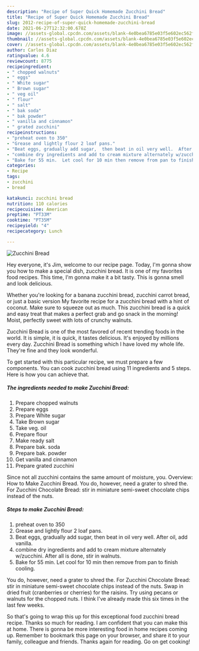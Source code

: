 ```yaml
---
description: "Recipe of Super Quick Homemade Zucchini Bread"
title: "Recipe of Super Quick Homemade Zucchini Bread"
slug: 2012-recipe-of-super-quick-homemade-zucchini-bread
date: 2021-06-27T12:32:00.678Z
image: //assets-global.cpcdn.com/assets/blank-4e0bea6785e03f5e602ec562f230caae08da540cada707380b4fe1bbebba43da.png
thumbnail: //assets-global.cpcdn.com/assets/blank-4e0bea6785e03f5e602ec562f230caae08da540cada707380b4fe1bbebba43da.png
cover: //assets-global.cpcdn.com/assets/blank-4e0bea6785e03f5e602ec562f230caae08da540cada707380b4fe1bbebba43da.png
author: Carlos Diaz
ratingvalue: 4.6
reviewcount: 8775
recipeingredient:
- " chopped walnuts"
- " eggs"
- " White sugar"
- " Brown sugar"
- " veg oil"
- " flour"
- " salt"
- " bak soda"
- " bak powder"
- " vanilla and cinnamon"
- " grated zucchini"
recipeinstructions:
- "preheat oven to 350"
- "Grease and lightly flour 2 loaf pans."
- "Beat eggs, gradually add sugar,  then beat in oil very well.  After oil, add vanilla."
- "combine dry ingredients and add to cream mixture alternately w/zucchini.   After all is done, stir in walnuts."
- "Bake for 55 min.  Let cool for 10 min then remove from pan to finish cooling."
categories:
- Recipe
tags:
- zucchini
- bread

katakunci: zucchini bread 
nutrition: 110 calories
recipecuisine: American
preptime: "PT33M"
cooktime: "PT35M"
recipeyield: "4"
recipecategory: Lunch

---
```



![Zucchini Bread](//assets-global.cpcdn.com/assets/blank-4e0bea6785e03f5e602ec562f230caae08da540cada707380b4fe1bbebba43da.png)

Hey everyone, it's Jim, welcome to our recipe page. Today, I'm gonna show you how to make a special dish, zucchini bread. It is one of my favorites food recipes. This time, I'm gonna make it a bit tasty. This is gonna smell and look delicious.

Whether you&#39;re looking for a banana zucchini bread, zucchini carrot bread, or just a basic version My favorite recipe for a zucchini bread with a hint of coconut. Make sure to squeeze out as much. This zucchini bread is a quick and easy treat that makes a perfect grab and go snack in the morning! Moist, perfectly sweet with lots of crunchy walnuts.

Zucchini Bread is one of the most favored of recent trending foods in the world. It is simple, it is quick, it tastes delicious. It's enjoyed by millions every day. Zucchini Bread is something which I have loved my whole life. They're fine and they look wonderful.


To get started with this particular recipe, we must prepare a few components. You can cook zucchini bread using 11 ingredients and 5 steps. Here is how you can achieve that.

<!--inarticleads1-->

##### The ingredients needed to make Zucchini Bread:

1. Prepare  chopped walnuts
1. Prepare  eggs
1. Prepare  White sugar
1. Take  Brown sugar
1. Take  veg. oil
1. Prepare  flour
1. Make ready  salt
1. Prepare  bak. soda
1. Prepare  bak. powder
1. Get  vanilla and cinnamon
1. Prepare  grated zucchini


Since not all zucchini contains the same amount of moisture, you. Overview: How to Make Zucchini Bread. You do, however, need a grater to shred the. For Zucchini Chocolate Bread: stir in miniature semi-sweet chocolate chips instead of the nuts. 

<!--inarticleads2-->

##### Steps to make Zucchini Bread:

1. preheat oven to 350
1. Grease and lightly flour 2 loaf pans.
1. Beat eggs, gradually add sugar,  then beat in oil very well.  After oil, add vanilla.
1. combine dry ingredients and add to cream mixture alternately w/zucchini.   After all is done, stir in walnuts.
1. Bake for 55 min.  Let cool for 10 min then remove from pan to finish cooling.


You do, however, need a grater to shred the. For Zucchini Chocolate Bread: stir in miniature semi-sweet chocolate chips instead of the nuts. Swap in dried fruit (cranberries or cherries) for the raisins. Try using pecans or walnuts for the chopped nuts. I think I&#39;ve already made this six times in the last few weeks. 

So that's going to wrap this up for this exceptional food zucchini bread recipe. Thanks so much for reading. I am confident that you can make this at home. There is gonna be more interesting food in home recipes coming up. Remember to bookmark this page on your browser, and share it to your family, colleague and friends. Thanks again for reading. Go on get cooking!

